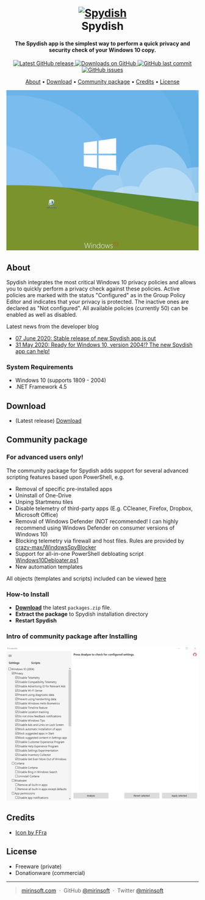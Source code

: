 
<h1 align="center">
  <br>
  <a href="http://www.mirinsoft.com"><img src="https://github.com/mirinsoft/spydish/blob/master/assets/icon.png" alt="Spydish" width="200"></a>
  <br>
  Spydish
  <br>
</h1>
<h4 align="center">The Spydish app is the simplest way to perform a quick privacy and security check of your Windows 10 copy.
</h4>

<p align="center">
<a href="https://github.com/mirinsoft/spydish/releases/latest" target="_blank">
<img alt="Latest GitHub release" src="https://img.shields.io/github/release/mirinsoft/spydish.svg?style=flat-square" />
</a>
	
<a href="https://github.com/mirinsoft/spydish/releases" target="_blank">
<img alt="Downloads on GitHub" src="https://img.shields.io/github/downloads/mirinsoft/spydish/total.svg?style=flat-square" />
</a>

<a href="https://github.com/mirinsoft/spydish/commits/master">
<img src="https://img.shields.io/github/last-commit/mirinsoft/spydish.svg?style=flat-square&logo=github&logoColor=white"
alt="GitHub last commit">
<a href="https://github.com/mirinsoft/burnbytes/issues">
<img src="https://img.shields.io/github/issues-raw/mirinsoft/spydish.svg?style=flat-square&logo=github&logoColor=white"
alt="GitHub issues">   
  
</p>

<p align="center">
  <a href="#about">About</a> •
  <a href="#download">Download</a> •
  <a href="#community-package">Community package</a> •
  <a href="#credits">Credits</a> •
  <a href="#license">License</a>
</p>

![intro](https://github.com/mirinsoft/spydish/blob/master/assets/intro.gif)

## About

Spydish integrates the most critical Windows 10 privacy policies and allows you to quickly perform a privacy check against these policies. Active policies are marked with the status "Configured" as in the Group Policy Editor and indicates that your privacy is protected. The inactive ones are declared as "Not configured". All available policies (currently 50) can be enabled as well as disabled.

Latest news from the developer blog
- [07 June 2020: Stable release of new Spydish app is out](https://www.mirinsoft.com/blog/19-apps/34-stable-release-of-new-spydish-app-is-out)
- [31 May 2020: Ready for Windows 10, version 2004!? The new Spydish app can help!](https://www.mirinsoft.com/blog/19-apps/33-check-your-privacy-state-with-spydish)

### System Requirements

- Windows 10 (supports 1809 - 2004)
- .NET Framework 4.5

## Download

- (Latest release) [Download](https://github.com/mirinsoft/spydish/releases)

## Community package
### For advanced users only!

The community package for Spydish adds support for several advanced scripting features based upon PowerShell, e.g.
- Removal of specific pre-installed apps
- Uninstall of One-Drive 
- Unping Startmenu tiles 
- Disable telemetry of third-party apps (E.g. CCleaner, Firefox, Dropbox, Microsoft Office)
- Removal of Windows Defender (NOT recommended! I can highly recommend using Windows Defender on consumer versions of Windows 10)
- Blocking telemetry via firewall and host files. Rules are provided by [crazy-max/WindowsSpyBlocker](https://github.com/crazy-max/WindowsSpyBlocker)
- Support for all-in-one PowerShell debloating script [Windows10Debloater.ps1](https://github.com/Sycnex/Windows10Debloater) 
- New automation templates					  

All objects (templates and scripts) included can be viewed [here](https://github.com/mirinsoft/spydish/tree/master/scripts)

### How-to Install
* **[Download](https://github.com/mirinsoft/spydish/blob/master/scripts/packages.zip?raw=true)** the latest `packages.zip` file.
* **Extract the package** to Spydish installation directory
* **Restart Spydish**

### Intro of community package after Installing

![community-package](https://github.com/mirinsoft/spydish/blob/master/assets/community-pkg.gif)

## Credits

- [Icon by FFra](https://www.deviantart.com/ffra/art/MAXIMAL-Icons-Updated-387287801)

## License

- Freeware (private)
- Donationware (commercial)
---

> [mirinsoft.com](https://www.mirinsoft.com) &nbsp;&middot;&nbsp;
> GitHub [@mirinsoft](https://github.com/mirinsoft) &nbsp;&middot;&nbsp;
> Twitter [@mirinsoft](https://twitter.com/mirinsoft)
